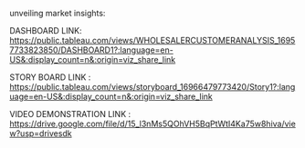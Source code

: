 unveiling market insights:

DASHBOARD  LINK: https://public.tableau.com/views/WHOLESALERCUSTOMERANALYSIS_16957733823850/DASHBOARD1?:language=en-US&:display_count=n&:origin=viz_share_link 

STORY BOARD LINK : https://public.tableau.com/views/storyboard_16966479773420/Story1?:language=en-US&:display_count=n&:origin=viz_share_link

VIDEO DEMONSTRATION LINK : https://drive.google.com/file/d/15_l3nMs5QOhVH5BqPtWtI4Ka75w8hiva/view?usp=drivesdk
